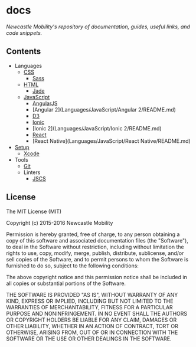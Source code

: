 # docs

*Newcastle Mobility's repository of documentation, guides, useful links, and code snippets.*

## Contents

- Languages
  - [CSS](Languages/CSS/README.md)
    - [Sass](Languages/CSS/Sass/README.md)
  - [HTML](Languages/HTML/README.md)
    - [Jade](Languages/HTML/Jade/README.md)
  - [JavaScript](Languages/JavaScript/README.md)
    - [AngularJS](Languages/JavaScript/AngularJS/README.md)
    - [Angular 2](Languages/JavaScript/Angular 2/README.md)
    - [D3](Languages/JavaScript/D3/README.md)
    - [Ionic](Languages/JavaScript/Ionic/README.md)
    - [Ionic 2](Languages/JavaScript/Ionic 2/README.md)
    - [React](Languages/JavaScript/React/README.md)
    - [React Native](Languages/JavaScript/React Native/README.md)
- [Setup](Setup/README.md)
  - [Xcode](Setup/Xcode.md)
- Tools
  - [Git](Tools/Git/README.md)
  - Linters
    - [JSCS](Tools/Linters/JSCS.md)

## License

The MIT License (MIT)

Copyright (c) 2015-2016 Newcastle Mobility

Permission is hereby granted, free of charge, to any person obtaining a copy
of this software and associated documentation files (the "Software"), to deal
in the Software without restriction, including without limitation the rights
to use, copy, modify, merge, publish, distribute, sublicense, and/or sell
copies of the Software, and to permit persons to whom the Software is
furnished to do so, subject to the following conditions:

The above copyright notice and this permission notice shall be included in all
copies or substantial portions of the Software.

THE SOFTWARE IS PROVIDED "AS IS", WITHOUT WARRANTY OF ANY KIND, EXPRESS OR
IMPLIED, INCLUDING BUT NOT LIMITED TO THE WARRANTIES OF MERCHANTABILITY,
FITNESS FOR A PARTICULAR PURPOSE AND NONINFRINGEMENT. IN NO EVENT SHALL THE
AUTHORS OR COPYRIGHT HOLDERS BE LIABLE FOR ANY CLAIM, DAMAGES OR OTHER
LIABILITY, WHETHER IN AN ACTION OF CONTRACT, TORT OR OTHERWISE, ARISING FROM,
OUT OF OR IN CONNECTION WITH THE SOFTWARE OR THE USE OR OTHER DEALINGS IN THE
SOFTWARE.

